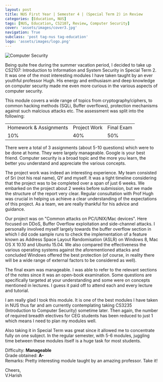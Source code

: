 ```yaml
---
layout: post
title: NUS First Year | Semester 4 | (Special Term 2) in Review
categories: [Education, NUS]
tags: [NUS, Education, CS2107, Review, Computer Security]
cover: 'assets/images/cover3.jpg'
navigation: True
subclass: 'post tag-nus tag-education'
logo: 'assets/images/logo.png'
---
```


![Computer Security](http://www.wreporter.com/wp-content/uploads/2015/07/CyberSecurity.jpg)

<p>Being quite free during the summer vacation period, I decided to take up CS2107: Introduction to Information and System Security in Special Term 2. It was one of the most interesting modules I have taken taught by an ever youthful professor Hugh. His energy and enthusiasm and deep knowledge on computer security made me even more curious in the various aspects of computer security.</p>

This module covers a wide range of topics from cryptography/ciphers, to common hacking methods (SQLi, Buffer overflows), protection mechanisms against such malcious attacks etc. The assessment was split into the following:

<table>
	<tr>
		<td>Homework & Assignments</td>
		<td>Project Work</td>
		<td>Final Exam</td>
	</tr>
	<tr>
		<td>10%</td>
		<td>40%</td>
		<td>50%</td>
	</tr>
</table>

There were a total of 3 assignments (about 5-10 questions) which were to be done at home. They were largely manageable. Google is your best friend. Computer security is a broad topic and the more you learn, the better you understand and appreciate the various concepts.

The project work was indeed an interesting experience. My team consisted of Sri (not his real name), QY and myself. It was a tight timeline considering that the project was to be completed over a span of just 6 weeks. We embarked on the project about 2 weeks before submission, but we made the structure of the report very clear. Regular consultation with Prof Hugh was crucial in helping us achieve a clear understanding of the expectations of this project. As a team, we are really thankful for his advice and guidance. 

Our project was on "Common attacks on PC/UNIX/Mac devices". Here focused on DDoS, Buffer Overflow exploitation and side-channel attacks. I personally involved myself largely towards the buffer overflow section in which I did code sample runs to check the implementation of a feature known as Address Space Layout Randomisation (ASLR) on Windows 8, Mac OS X 10.10 and Ubuntu 15.04. We also compared the effectiveness the various operating systems against the aforementioned attacks and concluded Windows offered the best protection (of course, in reality there will be a wide range of external factors to be considered as well).

The final exam was manageable. I was able to refer to the relevant sections of the notes since it was an open-book examination. Some questions are specifically targeted at your understanding and some were on concepts mentioned in lectures. I guess it paid off to attend each and every lecture and tutorial. 

I am really glad I took this module. It is one of the best modules I have taken in NUS thus far and am currently contemplating taking CS3235 (Introduction to Computer Security) sometime later. Then again, the number of required breadth electives for CEG students has been reduced to just 1 which means I need to plan my modules well.

Also taking it in Special Term was great since it allowed me to concentrate fully on one subject. In the regular semester, with 5-6 modules, juggling time between these modules itself is a huge task for most students.

Difficulty: <strong>Manageable</strong> <br>
Grade obtained: <strong>A-</strong> <br>
Remarks: Pretty interesting module taught by an amazing professor. Take it!

Cheers, <br>
V.Harish